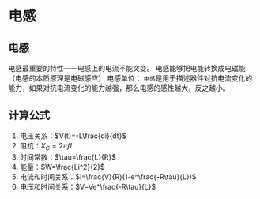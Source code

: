 # 电感

## 电感
电感最重要的特性——电感上的电流不能突变。
电感能够把电能转换成电磁能（电感的本质原理是电磁感应）
电感单位：
`电感`是用于描述器件对抗电流变化的能力，如果对抗电流变化的能力越强，那么电感的感性越大，反之越小。

## 计算公式

1. 电压关系：$V(t)=-L\frac{di}{dt}$
2. 阻抗：$X_C=2\pi fL$
3. 时间常数：$\tau=\frac{L}{R}$
4. 能量：$W=\frac{Li^2}{2}$
5. 电流和时间关系：$I=\frac{V}{R}(1-e^\frac{-R\tau}{L})$
6. 电压和时间关系：$V=Ve^\frac{-R\tau}{L}$